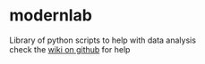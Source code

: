 # modernlab
Library of python scripts to help with data analysis  
check the [wiki on github](https://github.com/AlexZades/modernlab/wiki/) for help 
